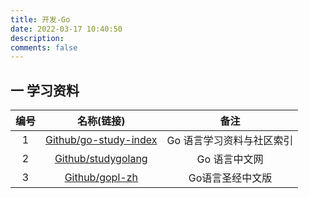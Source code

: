 ```yaml
---
title: 开发-Go
date: 2022-03-17 10:40:50
description: 
comments: false
---
```


## 一 学习资料

| 编号 |                          名称(链接)                          |           备注            |
| :--: | :----------------------------------------------------------: | :-----------------------: |
|  1   | [Github/go-study-index](https://github.com/unknwon/go-study-index) | Go 语言学习资料与社区索引 |
|  2   | [Github/studygolang](https://github.com/studygolang/studygolang) |       Go 语言中文网       |
|  3   |  [Github/gopl-zh](https://github.com/golang-china/gopl-zh)   |     Go语言圣经中文版      |

